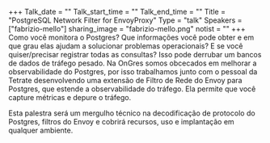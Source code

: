 +++
Talk_date = ""
Talk_start_time = ""
Talk_end_time = ""
Title = "PostgreSQL Network Filter for EnvoyProxy"
Type = "talk"
Speakers = ["fabrizio-mello"]
sharing_image = "fabrizio-mello.png"
notist = ""
+++
Como você monitora o Postgres? Que informações você pode obter e em que grau elas ajudam a solucionar problemas operacionais? E se você quiser/precisar registrar todas as consultas? Isso pode derrubar um bancos de dados de tráfego pesado. Na OnGres somos obcecados em melhorar a observabilidade do Postgres, por isso trabalhamos junto com o pessoal da Tetrate desenvolvendo uma extensão de Filtro de Rede do Envoy para Postgres, que estende a observabilidade do tráfego. Ela permite que você capture métricas e depure o tráfego.

Esta palestra será um mergulho técnico na decodificação de protocolo do Postgres, filtros do Envoy e cobrirá recursos, uso e implantação em qualquer ambiente.